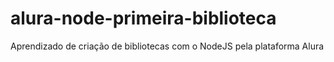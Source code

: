 # alura-node-primeira-biblioteca
Aprendizado de criação de bibliotecas com o NodeJS pela plataforma Alura
